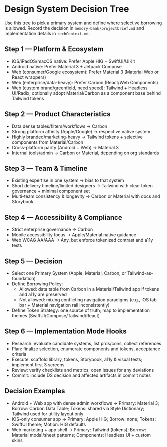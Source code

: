 # Design System Decision Tree

Use this tree to pick a primary system and define where selective borrowing is allowed. Record the decision in `memory-bank/projectbrief.md` and implementation details in `techContext.md`.

## Step 1 — Platform & Ecosystem
- iOS/iPadOS/macOS native: Prefer Apple HIG + SwiftUI/UIKit
- Android native: Prefer Material 3 + Jetpack Compose
- Web (consumer/Google ecosystem): Prefer Material 3 (Material Web or React wrappers)
- Web (enterprise/data-heavy): Prefer Carbon (React/Web Components)
- Web (custom brand/greenfield, need speed): Tailwind + Headless UI/Radix; optionally adopt Material/Carbon as a component base behind Tailwind tokens

## Step 2 — Product Characteristics
- Data dense tables/filters/workflows → Carbon
- Strong platform affinity (Apple/Google) → respective native system
- Highly branded/marketing-heavy → Tailwind tokens + selective components from Material/Carbon
- Cross-platform parity (Android + Web) → Material 3
- Internal tools/admin → Carbon or Material, depending on org standards

## Step 3 — Team & Timeline
- Existing expertise in one system → bias to that system
- Short delivery timeline/limited designers → Tailwind with clear token governance + minimal component set
- Multi-team consistency & longevity → Carbon or Material with docs and Storybook

## Step 4 — Accessibility & Compliance
- Strict enterprise governance → Carbon
- Mobile accessibility focus → Apple/Material native guidance
- Web WCAG AA/AAA → Any, but enforce tokenized contrast and a11y tests

## Step 5 — Decision
- Select one Primary System (Apple, Material, Carbon, or Tailwind-as-foundation)
- Define Borrowing Policy:
  - Allowed: data table from Carbon in a Material/Tailwind app if tokens and a11y are preserved
  - Not allowed: mixing conflicting navigation paradigms (e.g., iOS tab bar + Material navigation rail inconsistently)
- Define Token Strategy: one source of truth; map to implementation themes (SwiftUI/Compose/Tailwind/React)

## Step 6 — Implementation Mode Hooks
- Research: evaluate candidate systems, list pros/cons, collect references
- Plan: finalize selection, enumerate components and tokens, acceptance criteria
- Execute: scaffold library, tokens, Storybook, a11y & visual tests; implement first 3 screens
- Review: verify checklists and metrics; open issues for any deviations
- Commit: include DS decision and affected artifacts in commit notes

## Decision Examples
- Android + Web app with dense admin workflows → Primary: Material 3; Borrow: Carbon Data Table; Tokens: shared via Style Dictionary; Tailwind used for utility layout only
- iOS-only consumer app → Primary: Apple HIG; Borrow: none; Tokens: SwiftUI theme; Motion: HIG defaults
- Web marketing + app shell → Primary: Tailwind (tokens); Borrow: Material modal/sheet patterns; Components: Headless UI + custom skins
